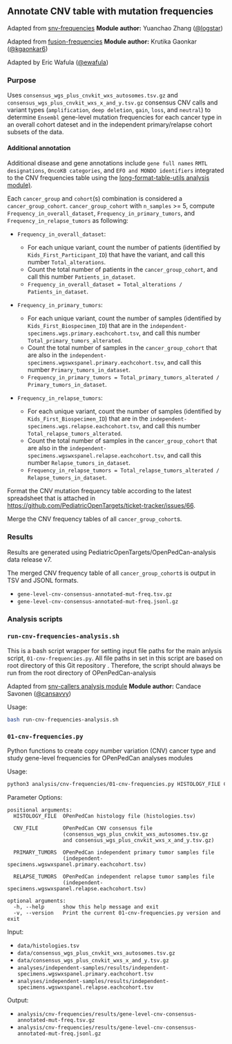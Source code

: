 ## Annotate CNV table with mutation frequencies

Adapted from [snv-frequencies](https://github.com/logstar/OpenPedCan-analysis/tree/snv-freq/analyses/snv-frequencies)
**Module author:** Yuanchao Zhang ([@logstar](https://github.com/logstar))

Adapted from [fusion-frequencies](https://github.com/PediatricOpenTargets/OpenPedCan-analysis/tree/kgaonkar6/fusion_freq/analyses/fusion-frequencies)
**Module author:** Krutika Gaonkar ([@kgaonkar6](https://github.com/kgaonkar6))

Adapted by Eric Wafula ([@ewafula](https://github.com/ewafula)) 

### Purpose
Uses `consensus_wgs_plus_cnvkit_wxs_autosomes.tsv.gz` and `consensus_wgs_plus_cnvkit_wxs_x_and_y.tsv.gz` consensus CNV calls and variant types (`amplification`, `deep deletion`, `gain`, `loss`, and `neutral`) to determine `Ensembl` gene-level mutation frequencies for each cancer type in an overall cohort dateset and in the independent primary/relapse cohort subsets of the data.

#### Additional annotation
Additional disease and gene annotations include `gene full names` `RMTL designations`, `OncoKB categories`, and `EFO and MONDO identifiers` integrated to the CNV frequencies table using the [long-format-table-utils analysis module)](https://github.com/PediatricOpenTargets/OpenPedCan-analysis/tree/dev/analyses/long-format-table-utils).

Each `cancer_group` and `cohort`(s) combination is considered a `cancer_group_cohort`. `cancer_group_cohort` with `n_samples` >= 5, compute `Frequency_in_overall_dataset`, `Frequency_in_primary_tumors`, and `Frequency_in_relapse_tumors` as following:

- `Frequency_in_overall_dataset`:
  - For each unique variant, count the number of patients (identified by `Kids_First_Participant_ID`) that have the variant, and call this number `Total_alterations`.
  - Count the total number of patients in the `cancer_group_cohort`, and call this number `Patients_in_dataset`.
  - `Frequency_in_overall_dataset = Total_alterations / Patients_in_dataset`.

- `Frequency_in_primary_tumors`:
  - For each unique variant, count the number of samples (identified by `Kids_First_Biospecimen_ID`) that are in the `independent-specimens.wgs.primary.eachcohort.tsv`, and call this number `Total_primary_tumors_alterated`.
  - Count the total number of samples in the `cancer_group_cohort` that are also in the `independent-specimens.wgswxspanel.primary.eachcohort.tsv`, and call this number `Primary_tumors_in_dataset`.
  - `Frequency_in_primary_tumors = Total_primary_tumors_alterated / Primary_tumors_in_dataset`.

- `Frequency_in_relapse_tumors`:
  - For each unique variant, count the number of samples (identified by `Kids_First_Biospecimen_ID`) that are in the `independent-specimens.wgs.relapse.eachcohort.tsv`, and call this number `Total_relapse_tumors_alterated`.
  - Count the total number of samples in the `cancer_group_cohort` that are also in the `independent-specimens.wgswxspanel.relapse.eachcohort.tsv`, and call this number `Relapse_tumors_in_dataset`.
  - `Frequency_in_relapse_tumors = Total_relapse_tumors_alterated / Relapse_tumors_in_dataset`.

Format the CNV mutation frequency table according to the latest spreadsheet that is attached in <https://github.com/PediatricOpenTargets/ticket-tracker/issues/66>.

Merge the CNV frequency tables of all `cancer_group_cohort`s.

### Results

Results are generated using PediatricOpenTargets/OpenPedCan-analysis data release v7.

The merged CNV frequency table of all `cancer_group_cohort`s is output in TSV and JSONL formats.

- `gene-level-cnv-consensus-annotated-mut-freq.tsv.gz`
- `gene-level-cnv-consensus-annotated-mut-freq.jsonl.gz`

### Analysis scripts

### `run-cnv-frequencies-analysis.sh`
This is a bash script wrapper for setting input file paths for the main anlysis script, `01-cnv-frequencies.py`. All file paths in set in this script are based on root directory of this Git repository . Therefore, the script should always be run from the root directory of OPenPedCan-analysis

Adapted from [snv-callers analysis module](https://github.com/PediatricOpenTargets/OpenPedCan-analysis/blob/dev/analyses/snv-callers/run_caller_consensus_analysis.sh)
**Module author:** Candace Savonen ([@cansavvy](https://github.com/cansavvy))

Usage:
```bash
bash run-cnv-frequencies-analysis.sh

```

### `01-cnv-frequencies.py`
Python functions to create copy number variation (CNV) cancer type and study gene-level frequencies for OPenPedCan analyses modules

Usage:
```bash
python3 analysis/cnv-frequencies/01-cnv-frequencies.py HISTOLOGY_FILE CNV_FILE PRIMARY_TUMORS RELAPSE_TUMORS
```

Parameter Options:
```
positional arguments:
  HISTOLOGY_FILE  OPenPedCan histology file (histologies.tsv)
                  
  CNV_FILE        OPenPedCan CNV consensus file 
                  (consensus_wgs_plus_cnvkit_wxs_autosomes.tsv.gz
                  and consensus_wgs_plus_cnvkit_wxs_x_and_y.tsv.gz)
                  
  PRIMARY_TUMORS  OPenPedCan independent primary tumor samples file 
                  (independent-specimens.wgswxspanel.primary.eachcohort.tsv)
                  
  RELAPSE_TUMORS  OPenPedCan independent relapse tumor samples file 
                  (independent-specimens.wgswxspanel.relapse.eachcohort.tsv)
                  
optional arguments:
  -h, --help      show this help message and exit
  -v, --version   Print the current 01-cnv-frequencies.py version and exit
```

Input:
- `data/histologies.tsv`
- `data/consensus_wgs_plus_cnvkit_wxs_autosomes.tsv.gz`
- `data/consensus_wgs_plus_cnvkit_wxs_x_and_y.tsv.gz`
- `analyses/independent-samples/results/independent-specimens.wgswxspanel.primary.eachcohort.tsv`
- `analyses/independent-samples/results/independent-specimens.wgswxspanel.relapse.eachcohort.tsv`

Output:
- `analysis/cnv-frequencies/results/gene-level-cnv-consensus-annotated-mut-freq.tsv.gz`
- `analysis/cnv-frequencies/results/gene-level-cnv-consensus-annotated-mut-freq.jsonl.gz`

